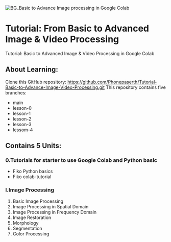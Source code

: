 ![BG_Basic to Advance Image processing in Google Colab](https://github.com/user-attachments/assets/6237ff1f-0c3d-4377-9daa-8cda30d0ae61)
# Tutorial: From Basic to Advanced Image & Video Processing
Tutorial: Basic to Advanced Image &amp; Video Processing in Google Colab

## About Learning: 
 Clone this GitHub repository: https://github.com/Phonepaserth/Tutorial-Basic-to-Advance-Image-Video-Processing.git This repository contains five branches:
- main
- lesson-0
- lesson-1
- lesson-2
- lesson-3
- lessom-4
  
## Contains 5 Units:
### 0.Tutorials for starter to use Google Colab and Python basic

- Fiko Python basics
- Fiko colab-tutorial

### I.Image Processing

1. Basic Image Processing
2. Image Processing in Spatial Domain
3. Image Processing in Frequency Domain
4. Image Restoration
5. Morphology
6. Segmentation
7. Color Processing
